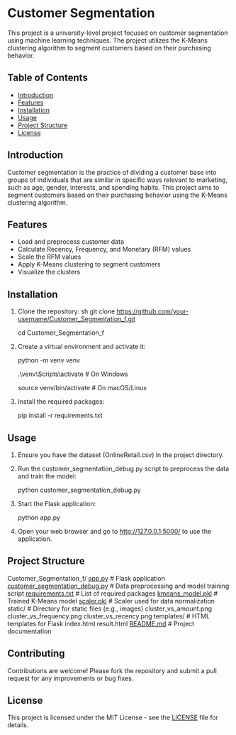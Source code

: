 # Customer Segmentation

This project is a university-level project focused on customer segmentation using machine learning techniques. The project utilizes the K-Means clustering algorithm to segment customers based on their purchasing behavior.

## Table of Contents

- [Introduction](#introduction)
- [Features](#features)
- [Installation](#installation)
- [Usage](#usage)
- [Project Structure](#project-structure)
- [License](#license)

## Introduction

Customer segmentation is the practice of dividing a customer base into groups of individuals that are similar in specific ways relevant to marketing, such as age, gender, interests, and spending habits. This project aims to segment customers based on their purchasing behavior using the K-Means clustering algorithm.

## Features

- Load and preprocess customer data
- Calculate Recency, Frequency, and Monetary (RFM) values
- Scale the RFM values
- Apply K-Means clustering to segment customers
- Visualize the clusters

## Installation

1. Clone the repository:
   sh
   git clone https://github.com/your-username/Customer_Segmentation_f.git

   cd Customer_Segmentation_f

2. Create a virtual environment and activate it:

    python -m venv venv

     .\venv\Scripts\activate  # On Windows

     source venv/bin/activate  # On macOS/Linux


3. Install the required packages:

    pip install -r requirements.txt


## Usage

1. Ensure you have the dataset (OnlineRetail.csv) in the project directory.

2. Run the customer_segmentation_debug.py script to preprocess the data and train the model:

    python customer_segmentation_debug.py


3. Start the Flask application:

    python app.py


4. Open your web browser and go to http://127.0.0.1:5000/ to use the application.



## Project Structure


Customer_Segmentation_f/
 [app.py](http://_vscodecontentref_/1)                      # Flask application
[customer_segmentation_debug.py](http://_vscodecontentref_/2)  # Data preprocessing and model training script
[requirements.txt](http://_vscodecontentref_/3)            # List of required packages
[kmeans_model.pkl](http://_vscodecontentref_/4)            # Trained K-Means model
[scaler.pkl](http://_vscodecontentref_/5)                  # Scaler used for data normalization
static/                     # Directory for static files (e.g., images)
    cluster_vs_amount.png
    cluster_vs_frequency.png
    cluster_vs_recency.png
templates/                  # HTML templates for Flask
    index.html
    result.html
[README.md](http://_vscodecontentref_/6)                   # Project documentation



## Contributing

Contributions are welcome! Please fork the repository and submit a pull request for any improvements or bug fixes.


## License

This project is licensed under the MIT License - see the [LICENSE](LICENSE) file for details.